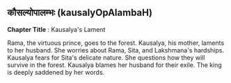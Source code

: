 ## कौसल्योपालम्भः (kausalyOpAlambaH)
**Chapter Title** : Kausalya's Lament

Rama, the virtuous prince, goes to the forest. Kausalya, his mother, laments to her husband. She worries about Rama, Sita, and Lakshmana's hardships. Kausalya fears for Sita's delicate nature. She questions how they will survive in the forest. Kausalya blames her husband for their exile. The king is deeply saddened by her words.